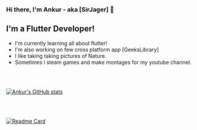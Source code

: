 ### Hi there, I'm Ankur - aka [SirJager] 👋
## I'm a Flutter Developer!
  - I'm currently learning all about flutter!
  - I'm also working on few cross platform app [GeeksLibrary]
  - I like taking taking pictures of Nature.
  - Sometimes i steam games and make montages for my youtube channel.

<br/>
<br/>


[![Ankur's GitHub stats](https://github-readme-stats.vercel.app/api?username=SirJager&count_private=true&show_icons=true&theme=tokyonight)](https://github.com/SirJager/github-readme-stats)

<br/>
<br/>

[![Readme Card](https://github-readme-stats.vercel.app/api/pin/?username=SirJager&repo=github-readme-stats)](https://github.com/SirJager/github-readme-stats)

